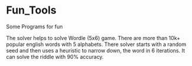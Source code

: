 # Fun_Tools
Some Programs for fun

The solver helps to solve Wordle (5x6) game.
There are more than 10k+ popular english words with 5 alphabets.
There solver starts with a random seed and then uses a heuristic to
narrow down, the word in 6 iterations. It can solve the riddle with 90%
accuracy. 
